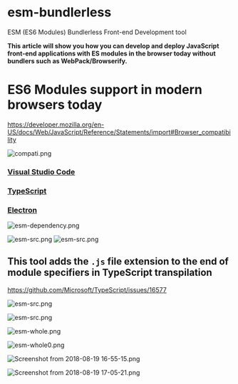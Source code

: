 # esm-bundlerless

ESM (ES6 Modules) Bundlerless Front-end Development tool

**This article will show you how you can develop and deploy JavaScript front-end applications with ES modules in the browser today without bundlers such as WebPack/Browserify.**


# ES6 Modules support in modern browsers today
https://developer.mozilla.org/en-US/docs/Web/JavaScript/Reference/Statements/import#Browser_compatibility

![compati.png](https://kenokabetech.github.io/img/ts-react-electron/compati.png)

### [Visual Studio Code](https://code.visualstudio.com/)
### [TypeScript](https://www.typescriptlang.org/)
### [Electron](https://electronjs.org/)

![esm-dependency.png](https://kenokabetech.github.io/img/ts-react-electron/esm-dependency.png)


![esm-src.png](https://kenokabetech.github.io/img/ts-react-electron/esm-src.png)
![esm-src.png](https://kenokabetech.github.io/img/ts-react-electron/esm-dist.png)

## This tool adds the `.js` file extension to the end of module specifiers in TypeScript transpilation
https://github.com/Microsoft/TypeScript/issues/16577

![esm-src.png](https://kenokabetech.github.io/img/ts-react-electron/esm-ts.png)

![esm-src.png](https://kenokabetech.github.io/img/ts-react-electron/esm-js.png)

![esm-whole.png](https://kenokabetech.github.io/img/ts-react-electron/esm-whole.png)

![esm-whole0.png](https://kenokabetech.github.io/img/ts-react-electron/esm-whole0.png)


 

![Screenshot from 2018-08-19 16-55-15.png](https://kenokabetech.github.io/img/ts-react-electron/Screenshot%20from%202018-08-19%2016-55-15.png)

 
![Screenshot from 2018-08-19 17-05-21.png](https://kenokabetech.github.io/img/ts-react-electron/Screenshot%20from%202018-08-19%2017-05-21.png) 
  


 